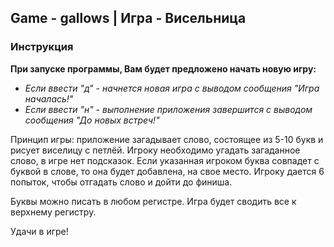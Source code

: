 ## Game - gallows | Игра - Висельница
### Инструкция
**При запуске программы, Вам будет предложено начать новую игру:**
- *Если ввести "д" - начнется новая игра с выводом сообщения "Игра началась!"*
- *Если ввести "н" - выполнение приложения завершится с выводом сообщения "До новых встреч!"*

Принцип игры: приложение загадывает слово, состоящее из 5-10 букв и рисует виселицу с петлёй.
Игроку необходимо угадать загаданное слово, в игре нет подсказок.
Если указанная игроком буква совпадет с буквой в слове, то она будет добавлена, на свое место.
Игроку дается 6 попыток, чтобы отгадать слово и дойти до финиша.

Буквы можно писать в любом регистре. Игра будет сводить все к верхнему регистру.

Удачи в игре!
